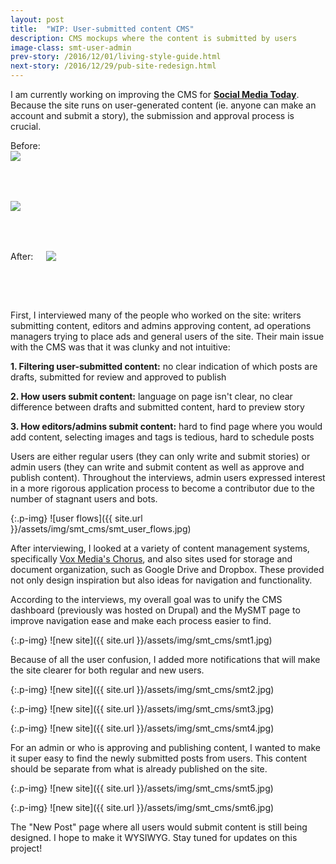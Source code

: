 ```yaml
---
layout: post
title:  "WIP: User-submitted content CMS"
description: CMS mockups where the content is submitted by users
image-class: smt-user-admin
prev-story: /2016/12/01/living-style-guide.html
next-story: /2016/12/29/pub-site-redesign.html
---
```


I am currently working on improving the CMS for **[Social Media Today](http://www.socialmediatoday.com/)**. Because the site runs on user-generated content (ie. anyone can make an account and submit a story), the submission and approval process is crucial. 


<div class="row">
	<span class="help-text">Before:</span>
	<div class="medium-6 columns">
		<img class="p-img" src="{{ site.url }}/assets/img/smt_cms/old_dash_admin.png" style="margin:0 0 4rem 0;">
	</div>
	<div class="medium-6 columns">
		<img class="p-img" src="{{ site.url }}/assets/img/smt_cms/old_dash_user.png" style="margin:0 0 4rem 0;">
	</div>
</div>
<div class="row">
	<div class="columns">
		<span class="help-text">After:</span>
		<img class="p-img" src="{{ site.url }}/assets/img/smt_cms/smt_intro.jpg" style="margin:0 0 4rem 0;">
	</div>
</div>



First, I interviewed many of the people who worked on the site: writers submitting content, editors and admins approving content, ad operations managers trying to place ads and general users of the site. Their main issue with the CMS was that it was clunky and not intuitive:

**1. Filtering user-submitted content:** no clear indication of which posts are drafts, submitted for review and approved to publish

**2. How users submit content:** language on page isn't clear, no clear difference between drafts and submitted content, hard to preview story

**3. How editors/admins submit content:** hard to find page where you would add content, selecting images and tags is tedious, hard to schedule posts

Users are either regular users (they can only write and submit stories) or admin users (they can write and submit content as well as approve and publish content). Throughout the interviews, admin users expressed interest in a more rigorous application process to become a contributor due to the number of stagnant users and bots.

{:.p-img}
![user flows]({{ site.url }}/assets/img/smt_cms/smt_user_flows.jpg)

After interviewing, I looked at a variety of content management systems, specifically [Vox Media's Chorus](https://product.voxmedia.com/2016/2/23/11098476/curbed-on-chorus-the-start-of-a-new-era-at-vox-media), and also sites used for storage and document organization, such as Google Drive and Dropbox. These provided not only design inspiration but also ideas for navigation and functionality. 

According to the interviews, my overall goal was to unify the CMS dashboard (previously was hosted on Drupal) and the MySMT page to improve navigation ease and make each process easier to find. 

{:.p-img}
![new site]({{ site.url }}/assets/img/smt_cms/smt1.jpg)

Because of all the user confusion, I added more notifications that will make the site clearer for both regular and new users. 

{:.p-img}
![new site]({{ site.url }}/assets/img/smt_cms/smt2.jpg)

{:.p-img}
![new site]({{ site.url }}/assets/img/smt_cms/smt3.jpg)

{:.p-img}
![new site]({{ site.url }}/assets/img/smt_cms/smt4.jpg)

For an admin or who is approving and publishing content, I wanted to make it super easy to find the newly submitted posts from users. This content should be separate from what is already published on the site. 

{:.p-img}
![new site]({{ site.url }}/assets/img/smt_cms/smt5.jpg)

{:.p-img}
![new site]({{ site.url }}/assets/img/smt_cms/smt6.jpg)

The "New Post" page where all users would submit content is still being designed. I hope to make it WYSIWYG. Stay tuned for updates on this project!


